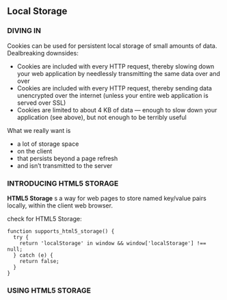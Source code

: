 ## Local Storage

### DIVING IN

Cookies can be used for persistent local storage of small amounts of data. Dealbreaking downsides:

- Cookies are included with every HTTP request, thereby slowing down your web application by needlessly transmitting the same data over and over
- Cookies are included with every HTTP request, thereby sending data unencrypted over the internet (unless your entire web application is served over SSL)
- Cookies are limited to about 4 KB of data — enough to slow down your application (see above), but not enough to be terribly useful

What we really want is

- a lot of storage space
- on the client
- that persists beyond a page refresh
- and isn’t transmitted to the server

### INTRODUCING HTML5 STORAGE

**HTML5 Storage** s a way for web pages to store named key/value pairs locally, within the client web browser. 

check for HTML5 Storage:

```
function supports_html5_storage() {
  try {
    return 'localStorage' in window && window['localStorage'] !== null;
  } catch (e) {
    return false;
  }
}
```

### USING HTML5 STORAGE

